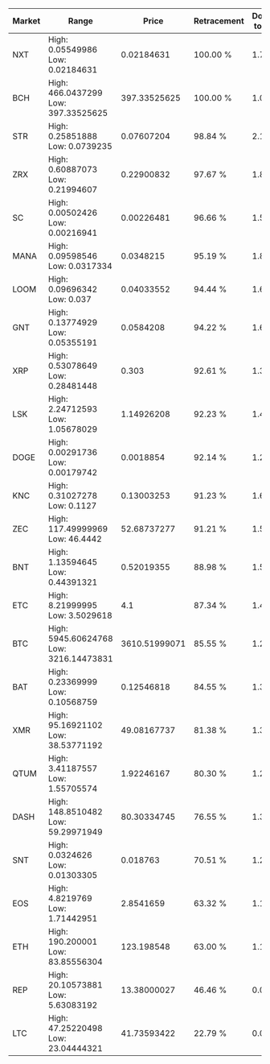 | Market | Range | Price| Retracement | Doubles to 50% |
| --- | --- | --- | --- | --- |
| NXT | High: 0.05549986<br />Low: 0.02184631 | 0.02184631 | 100.00 % | 1.77 |
| BCH | High: 466.0437299<br />Low: 397.33525625 | 397.33525625 | 100.00 % | 1.09 |
| STR | High: 0.25851888<br />Low: 0.0739235 | 0.07607204 | 98.84 % | 2.19 |
| ZRX | High: 0.60887073<br />Low: 0.21994607 | 0.22900832 | 97.67 % | 1.81 |
| SC | High: 0.00502426<br />Low: 0.00216941 | 0.00226481 | 96.66 % | 1.59 |
| MANA | High: 0.09598546<br />Low: 0.0317334 | 0.0348215 | 95.19 % | 1.83 |
| LOOM | High: 0.09696342<br />Low: 0.037 | 0.04033552 | 94.44 % | 1.66 |
| GNT | High: 0.13774929<br />Low: 0.05355191 | 0.0584208 | 94.22 % | 1.64 |
| XRP | High: 0.53078649<br />Low: 0.28481448 | 0.303 | 92.61 % | 1.35 |
| LSK | High: 2.24712593<br />Low: 1.05678029 | 1.14926208 | 92.23 % | 1.44 |
| DOGE | High: 0.00291736<br />Low: 0.00179742 | 0.0018854 | 92.14 % | 1.25 |
| KNC | High: 0.31027278<br />Low: 0.1127 | 0.13003253 | 91.23 % | 1.63 |
| ZEC | High: 117.49999969<br />Low: 46.4442 | 52.68737277 | 91.21 % | 1.56 |
| BNT | High: 1.13594645<br />Low: 0.44391321 | 0.52019355 | 88.98 % | 1.52 |
| ETC | High: 8.21999995<br />Low: 3.5029618 | 4.1 | 87.34 % | 1.43 |
| BTC | High: 5945.60624768<br />Low: 3216.14473831 | 3610.51999071 | 85.55 % | 1.27 |
| BAT | High: 0.23369999<br />Low: 0.10568759 | 0.12546818 | 84.55 % | 1.35 |
| XMR | High: 95.16921102<br />Low: 38.53771192 | 49.08167737 | 81.38 % | 1.36 |
| QTUM | High: 3.41187557<br />Low: 1.55705574 | 1.92246167 | 80.30 % | 1.29 |
| DASH | High: 148.8510482<br />Low: 59.29971949 | 80.30334745 | 76.55 % | 1.30 |
| SNT | High: 0.0324626<br />Low: 0.01303305 | 0.018763 | 70.51 % | 1.21 |
| EOS | High: 4.8219769<br />Low: 1.71442951 | 2.8541659 | 63.32 % | 1.15 |
| ETH | High: 190.200001<br />Low: 83.85556304 | 123.198548 | 63.00 % | 1.11 |
| REP | High: 20.10573881<br />Low: 5.63083192 | 13.38000027 | 46.46 % | 0.00 |
| LTC | High: 47.25220498<br />Low: 23.04444321 | 41.73593422 | 22.79 % | 0.00 |
